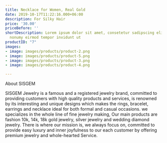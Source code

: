 ```yaml
---
title: Necklace for Women, Real Gold
date: 2019-10-17T11:22:16.000+06:00
description: For Silky Hair
price: '30.00'
priceBefore: ''
shortDescription: Lorem ipsum dolor sit amet, consetetur sadipscing elitr, sed diam
  nonumy eirmod tempor invidunt ut
productID: "7"
images:
- image: images/products/product-2.png
- image: images/products/product-5.png
- image: images/products/product-3.png
- image: images/products/product-4.png

---
```

About SISGEM  
  
SISGEM Jewelry is a famous and a registered jewelry brand, committed to providing customers with high quality products and services, is renowned by its interesting and unique designs which makes the rings, bracelet, earrings and necklace ideal for both formal and casual occasions. we specializes in the whole line of fine jewelry making, Our main products are fashion 10k, 14k, 18k gold jewelry, silver jewelry and wedding diamond jewelry. There is where our mission is, we always focus on, committed to provide easy luxury and inner joyfulness to our each customer by offering premium jewelry and whole-hearted Service.